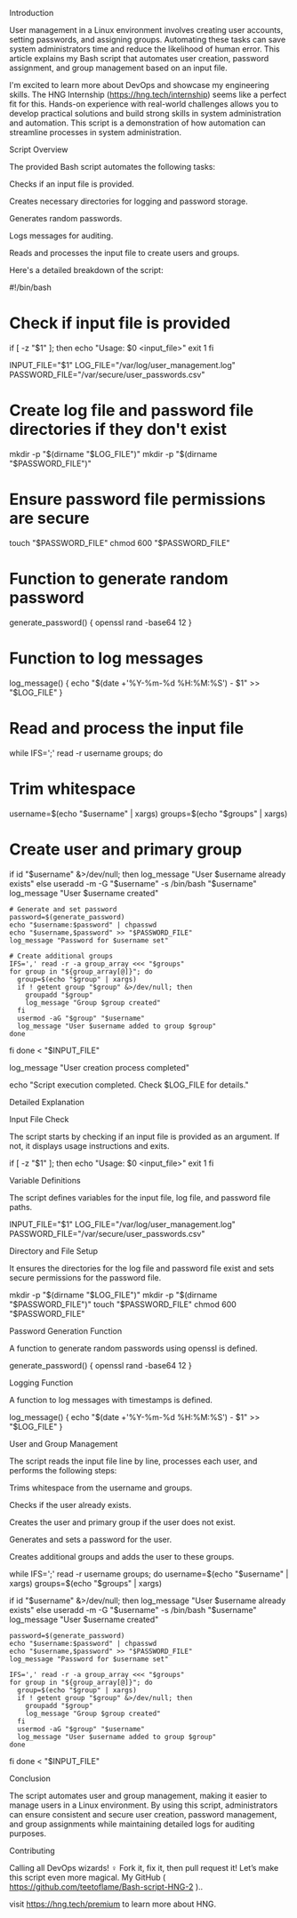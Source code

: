Introduction

User management in a Linux environment involves creating user accounts, setting passwords, and assigning groups. Automating these tasks can save system administrators time and reduce the likelihood of human error. This article explains my Bash script that automates user creation, password assignment, and group management based on an input file.

I'm excited to learn more about DevOps and showcase my engineering skills. The HNG Internship (https://hng.tech/internship) seems like a perfect fit for this. Hands-on experience with real-world challenges allows you to develop practical solutions and build strong skills in system administration and automation. This script is a demonstration of how automation can streamline processes in system administration.

Script Overview

The provided Bash script automates the following tasks:

Checks if an input file is provided.

Creates necessary directories for logging and password storage.

Generates random passwords.

Logs messages for auditing.

Reads and processes the input file to create users and groups.

Here's a detailed breakdown of the script:

#!/bin/bash

# Check if input file is provided
if [ -z "$1" ]; then
  echo "Usage: $0 <input_file>"
  exit 1
fi

INPUT_FILE="$1"
LOG_FILE="/var/log/user_management.log"
PASSWORD_FILE="/var/secure/user_passwords.csv"

# Create log file and password file directories if they don't exist
mkdir -p "$(dirname "$LOG_FILE")"
mkdir -p "$(dirname "$PASSWORD_FILE")"

# Ensure password file permissions are secure
touch "$PASSWORD_FILE"
chmod 600 "$PASSWORD_FILE"

# Function to generate random password
generate_password() {
  openssl rand -base64 12
}

# Function to log messages
log_message() {
  echo "$(date +'%Y-%m-%d %H:%M:%S') - $1" >> "$LOG_FILE"
}

# Read and process the input file
while IFS=';' read -r username groups; do
  # Trim whitespace
  username=$(echo "$username" | xargs)
  groups=$(echo "$groups" | xargs)

  # Create user and primary group
  if id "$username" &>/dev/null; then
    log_message "User $username already exists"
  else
    useradd -m -G "$username" -s /bin/bash "$username"
    log_message "User $username created"

    # Generate and set password
    password=$(generate_password)
    echo "$username:$password" | chpasswd
    echo "$username,$password" >> "$PASSWORD_FILE"
    log_message "Password for $username set"

    # Create additional groups
    IFS=',' read -r -a group_array <<< "$groups"
    for group in "${group_array[@]}"; do
      group=$(echo "$group" | xargs)
      if ! getent group "$group" &>/dev/null; then
        groupadd "$group"
        log_message "Group $group created"
      fi
      usermod -aG "$group" "$username"
      log_message "User $username added to group $group"
    done
  fi
done < "$INPUT_FILE"

log_message "User creation process completed"

echo "Script execution completed. Check $LOG_FILE for details."

Detailed Explanation

Input File Check

The script starts by checking if an input file is provided as an argument. If not, it displays usage instructions and exits.

if [ -z "$1" ]; then
  echo "Usage: $0 <input_file>"
  exit 1
fi

Variable Definitions

The script defines variables for the input file, log file, and password file paths.

INPUT_FILE="$1"
LOG_FILE="/var/log/user_management.log"
PASSWORD_FILE="/var/secure/user_passwords.csv"

Directory and File Setup

It ensures the directories for the log file and password file exist and sets secure permissions for the password file.

mkdir -p "$(dirname "$LOG_FILE")"
mkdir -p "$(dirname "$PASSWORD_FILE")"
touch "$PASSWORD_FILE"
chmod 600 "$PASSWORD_FILE"

Password Generation Function

A function to generate random passwords using openssl is defined.

generate_password() {
  openssl rand -base64 12
}

Logging Function

A function to log messages with timestamps is defined.

log_message() {
  echo "$(date +'%Y-%m-%d %H:%M:%S') - $1" >> "$LOG_FILE"
}

User and Group Management

The script reads the input file line by line, processes each user, and performs the following steps:

Trims whitespace from the username and groups.

Checks if the user already exists.

Creates the user and primary group if the user does not exist.

Generates and sets a password for the user.

Creates additional groups and adds the user to these groups.

while IFS=';' read -r username groups; do
  username=$(echo "$username" | xargs)
  groups=$(echo "$groups" | xargs)

  if id "$username" &>/dev/null; then
    log_message "User $username already exists"
  else
    useradd -m -G "$username" -s /bin/bash "$username"
    log_message "User $username created"

    password=$(generate_password)
    echo "$username:$password" | chpasswd
    echo "$username,$password" >> "$PASSWORD_FILE"
    log_message "Password for $username set"

    IFS=',' read -r -a group_array <<< "$groups"
    for group in "${group_array[@]}"; do
      group=$(echo "$group" | xargs)
      if ! getent group "$group" &>/dev/null; then
        groupadd "$group"
        log_message "Group $group created"
      fi
      usermod -aG "$group" "$username"
      log_message "User $username added to group $group"
    done
  fi
done < "$INPUT_FILE"

Conclusion

The script automates user and group management, making it easier to manage users in a Linux environment. By using this script, administrators can ensure consistent and secure user creation, password management, and group assignments while maintaining detailed logs for auditing purposes.

Contributing

Calling all DevOps wizards! ‍♀️ Fork it, fix it, then pull request it! Let’s make this script even more magical. My GitHub ( https://github.com/teetoflame/Bash-script-HNG-2 )..

visit https://hng.tech/premium to learn more about HNG.
